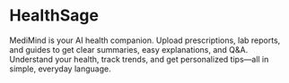 # HealthSage
MediMind is your AI health companion. Upload prescriptions, lab reports, and guides to get clear summaries, easy explanations, and Q&amp;A. Understand your health, track trends, and get personalized tips—all in simple, everyday language.
